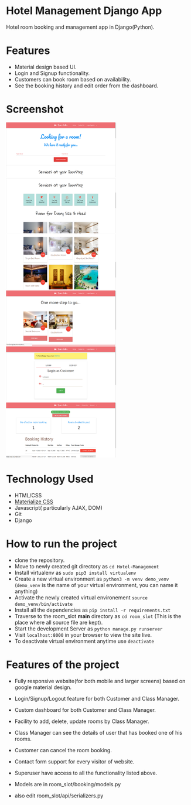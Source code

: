 # Hotel Management Django App
Hotel room booking and management app in Django(Python).

# Features
- Material design based UI.
- Login and Signup functionality.
- Customers can book room based on availability.
- See the booking history and edit order from the dashboard.

# Screenshot
<p float="left">
 <img src="hm1.png" width="300" height="150 "/>
 <img src="hm2.png" width="300" height="150" />
 <img src="h,3.png" width="300" height="150" />
 <img src="hm4.png" width="300" height="150" />
 <img src="hm5.png" width="300" height="150" />
 <img src="hm6.png" width="300" height="150" /> 
</p>

# Technology Used
 - HTML/CSS
 - [Materialize CSS](archives.materializecss.com/0.100.2)
 - Javascript( particularly AJAX, DOM)
 - Git
 - Django
# How to run the project
 - clone the repository.
 - Move to newly created git directory as `cd Hotel-Management`
 - Install virtualenv as `sudo pip3 install virtualenv`
 - Create a new virtual environment as `python3 -m venv demo_venv` (`demo_venv` is the name of your virtual environment, you can name it anything)
 - Activate the newly created virtual environement `source demo_venv/bin/activate`
 - Install all the dependencies as `pip install -r requirements.txt`
 - Traverse to the room_slot **main** directory as `cd room_slot` (This is the place where all source file are kept).
 - Start the development Server as `python manage.py runserver`
 - Visit `localhost:8000` in your browser to view the site live.
 - To deactivate virtual environment anytime use `deactivate`
# Features of the project
 - Fully responsive website(for both mobile and larger screens) based on google material design.
 - Login/Signup/Logout feature for both Customer and Class Manager.
 - Custom dashboard for both Customer and Class Manager.
 - Facility to add, delete, update rooms by Class Manager.
 - Class Manager can see the details of user that has booked one of his rooms.
 - Customer can cancel the room booking.
 - Contact form support for every visitor of website.
 - Superuser have access to all the functionality listed above.


- Models are in room_slot/booking/models.py
- also edit room_slot/api/serializers.py
 
